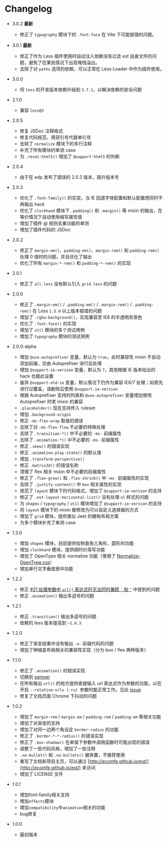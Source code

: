 # Changelog

* 3.0.2 **最新**
  * 修正了 `typography` 模块下的 `.font-face` 在 Vite 下可能报错的问题。

* 3.0.1 **最新**
  * 修正了作为 Less 插件使用时自动注入依赖没有过滤 est 自身文件的问题，避免了在某些情况下出现堆栈溢出。
  * 去除了对 `paths` 选项的依赖，可以正常在 Less Loader 中作为插件使用。

* 3.0.0
  * 将 `less` 的开发版本依赖升级到 `3.7.1`，以解决依赖的安全问题

* 2.1.0
  * 兼容 `less@3`

* 2.0.5
  * 修复 JSDoc 注释格式
  * 修复代码规范，用双引号代替单引号
  * 去除了 `normalize` 模块下的多行注释
  * 补充了所有模块的单测 case
  * 为 `.reset-html5()` 增加了 `@support-html5` 的判断

* 2.0.4
  * 由于在 edp 发布了错误的 2.0.3 版本，跳升版本号

* 2.0.3
  * 优化了 `.font-family()` 的实现，当 IE 回退字体配置和默认配置想同时不再输出 hack
  * 优化了 `clockhand` 模块下 `.padding()` 和 `.margin()` 等 mixin 的输出，在等价情况下自动使用缩写属性值
  * 增加了插件 @ 规则去重功能的单测
  * 增加了插件代码的 JSDoc

* 2.0.2
  * 修正了 `margin-em()`、`padding-em()`、`margin-rem()` 和 `padding-rem()` 处理 0 值时的问题，并且优化了输出
  * 优化了所有 `margin-*-rem()` 和 `padding-*-rem()` 的实现

* 2.0.1
  * 修正了 `all.less` 没有默认引入 `grid.less` 的问题

* 2.0.0
  * 修正了 `.margin-em()` / `.padding-em()` / `.margin-rem()` / `.padding-rem()` 在 Less `1.5.0` 以上版本报错的问题
  * 增加了 `.rgba-background()`，实现兼容至 IE6 的半透明背景色
  * 优化了 `.font-face()` 的实现
  * 增加了 `util` 模块的多个测试用例
  * 增加了 `typography` 模块的测试用例

* 2.0.0-alpha
  * 增加 `@use-autoprefixer` 变量，默认为 `true`，此时兼容性 mixin 不自动添加前缀，交由 Autoprefixer 进行后处理
  * 增加 `@support-ie-version` 变量，默认为 `7`，其他根据 IE 版本给出的 hack 也据此设置
  * 废弃 `@support-old-ie` 变量，默认情况下仍作为兼容 IE6/7 处理；如原先进行过覆盖，请删除后使用 `@support-ie-version`
  * 根据 Autoprefixer 支持的列表和 `@use-autoprefixer` 变量增加使用 Autoprefixer 时老 mixin 的兼容
  * `.placeholder()` 现在支持传入 ruleset
  * 增加 `.background-origin`
  * 修正 `-ms-flex-wrap` 取值的错误
  * 去除了对 `-ms-flex-flow` 不必要的特殊处理
  * 去除了 `.transition-*()` 中不必要的 `-ms-` 前缀属性
  * 去除了 `.animation-*()` 中不必要的 `-ms-` 前缀属性
  * 修正 `.skew()` 的错误实现
  * 修正 `.animation-play-state()` 的默认值
  * 增加 `.transform-perspective()`
  * 修正 `.matrix3d()` 的错误名称
  * 清理了 flex 相关 mixin 中不必要的前缀属性
  * 修正了 `.flex-grow()` 和 `.flex-shrink()` 中 `-ms-` 前缀属性的实现
  * 去除了 `.justify-content()` 中 `box` 相关属性的实现
  * 规范了 `layout` 模块下的代码格式，增加了 `@support-ie-version` 的支持
  * 修正了 `.est-layout-horizontal-list()` 没有处理 `ol` 样式的问题
  * 为 `shapes` / `typography` / `util` 模块增加了 `@support-ie-version` 的支持
  * 将 `layout` 模块下的 mixin 都修改为可以自定义选择器的方式
  * 增加了 `grid` 模块，提供类似 Jeet 的栅格布局方案
  * 为多个模块补充了单测 case

* 1.3.0
  * 增加 `shapes` 模块，目前提供绘制直角三角形、圆形的功能
  * 增加 `clockhand` 模块，提供顺时针简写功能
  * 增加了 OpenType 相关 normalize 功能（使用了 [Normalize-OpenType.css](https://github.com/kennethormandy/normalize-opentype.css)）
  * 增加单行文字垂直居中功能

* 1.2.2
  * 修正 [#21 处理参数中 `url()` 表达式时无法同时兼顾 `'` 和 `"`](https://github.com/ecomfe/est/issues/21) 中提到的问题
  * 修正 `.animation()` 输出多逗号的问题

* 1.2.1
  * 修正 `.transition()` 输出多逗号的问题
  * 依赖的 less 版本提高到 `~1.6.3`

* 1.2.0
  * 修正了渐变结果中没有输出 `-o-` 前缀代码的问题
  * 增加了伸缩盒布局相关的兼容性实现（分为 box / flex 两种版本）

* 1.1.0
  * 修正了 `.animation()` 的错误实现
  * 切换到 [semver](http://semver.org/)
  * 在所有输出 `url()` 的地方提供直接输入 url 表达式作为参数的功能，以在开启 `--relative-urls`（`-ru`）参数时能正常工作。见此 [issue](https://github.com/ecomfe/est/issues/15)
  * 修复了文档页面 Chrome 下抖动的问题

* 1.0.2
  * 增加了 `margin-rem` / `margin-em` / `padding-rem` / `padding-em` 等相关功能
  * 增加了对渐变的支持
  * 增加了对同一边两个角设定 `border-radius` 的功能
  * 修正了 `.border-*-*-radius()` 的错误实现
  * 修正了 `.box-shadow()` 在单值下参数中调用函数时可能出现的错误
  * 调整了一些代码风格，增加了一些注释
  * `.no-bullet()` 和 `.no-bullets()` 被弃置，不推荐使用
  * 重写了文档和项目主页，可以通过 [http://ecomfe.github.io/est/](http://ecomfe.github.io/est/) 来访问
  * 增加了 LICENSE 文件

* 1.0.1
  * 增加font-family相关支持
  * 增加`effects`模块
  * 增加`compatibility`中`animation`相关的功能
  * bug修复

* 1.0.0
  * 最初版本
